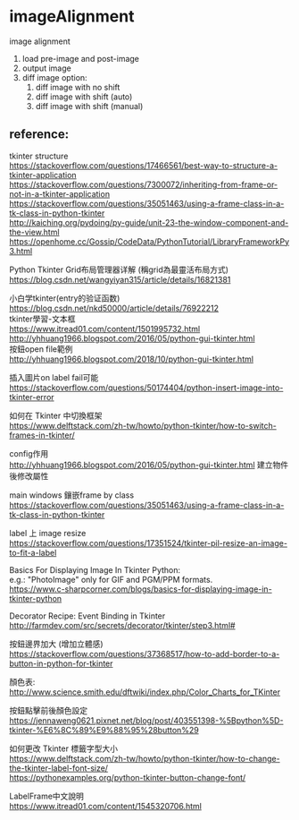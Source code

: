 # imageAlignment
image alignment
1. load pre-image and post-image
2. output image
3. diff image option: 
    1. diff image with no shift
    2. diff image with shift (auto)
    3. diff image with shift (manual)

## reference:
tkinter structure  
https://stackoverflow.com/questions/17466561/best-way-to-structure-a-tkinter-application  
https://stackoverflow.com/questions/7300072/inheriting-from-frame-or-not-in-a-tkinter-application  
https://stackoverflow.com/questions/35051463/using-a-frame-class-in-a-tk-class-in-python-tkinter  
http://kaiching.org/pydoing/py-guide/unit-23-the-window-component-and-the-view.html  
https://openhome.cc/Gossip/CodeData/PythonTutorial/LibraryFrameworkPy3.html

Python Tkinter Grid布局管理器详解 (稱grid為最靈活布局方式)  
https://blog.csdn.net/wangyiyan315/article/details/16821381


小白学tkinter(entry的验证函数)  
https://blog.csdn.net/nkd50000/article/details/76922212  
tkinter學習-文本框  
https://www.itread01.com/content/1501995732.html  
http://yhhuang1966.blogspot.com/2016/05/python-gui-tkinter.html  
按鈕open file範例  
http://yhhuang1966.blogspot.com/2018/10/python-gui-tkinter.html  

插入圖片on label fail可能  
https://stackoverflow.com/questions/50174404/python-insert-image-into-tkinter-error  

如何在 Tkinter 中切換框架  
https://www.delftstack.com/zh-tw/howto/python-tkinter/how-to-switch-frames-in-tkinter/

config作用  
http://yhhuang1966.blogspot.com/2016/05/python-gui-tkinter.html
建立物件後修改屬性
        
main windows 鑲嵌frame by class  
https://stackoverflow.com/questions/35051463/using-a-frame-class-in-a-tk-class-in-python-tkinter

label 上 image resize  
https://stackoverflow.com/questions/17351524/tkinter-pil-resize-an-image-to-fit-a-label

	
Basics For Displaying Image In Tkinter Python:  
e.g.: "PhotoImage" only for GIF and PGM/PPM formats.  
https://www.c-sharpcorner.com/blogs/basics-for-displaying-image-in-tkinter-python

Decorator Recipe: Event Binding in Tkinter  
http://farmdev.com/src/secrets/decorator/tkinter/step3.html#

按鈕邊界加大 (增加立體感)  
https://stackoverflow.com/questions/37368517/how-to-add-border-to-a-button-in-python-for-tkinter

顏色表:  
http://www.science.smith.edu/dftwiki/index.php/Color_Charts_for_TKinter

按鈕點擊前後顏色設定  
https://jennaweng0621.pixnet.net/blog/post/403551398-%5Bpython%5D-tkinter-%E6%8C%89%E9%88%95%28button%29

如何更改 Tkinter 標籤字型大小  
https://www.delftstack.com/zh-tw/howto/python-tkinter/how-to-change-the-tkinter-label-font-size/  
https://pythonexamples.org/python-tkinter-button-change-font/

LabelFrame中文說明  
https://www.itread01.com/content/1545320706.html
